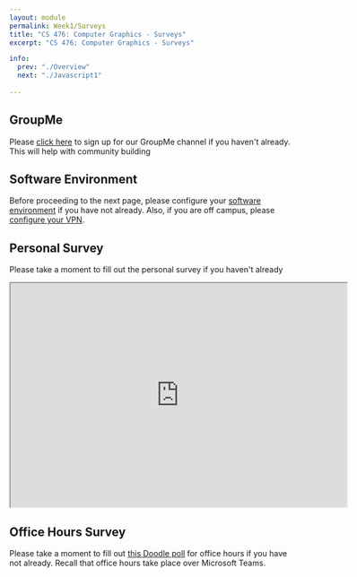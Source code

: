 ```yaml
---
layout: module
permalink: Week1/Surveys
title: "CS 476: Computer Graphics - Surveys"
excerpt: "CS 476: Computer Graphics - Surveys"

info:
  prev: "./Overview"
  next: "./Javascript1"
  
---
```

<h2>GroupMe</h2>
<p>
Please <a href = "https://groupme.com/join_group/61899433/yskVdk0o">click here</a> to sign up for our GroupMe channel if you haven't already.  This will help with community building
<p>

<h2>Software Environment</h2>
<p>
Before proceeding to the next page, please configure your <a href = "http://www.ctralie.com/Teaching/CS476_F2020/Software/index.html">software environment</a> if you have not already.  Also, if you are off campus, please <a href = "http://www.ctralie.com/Teaching/CS476_F2020/Assignments/Indy0_SoftwareCheck/index.html#vpn">configure your VPN</a>.
</p>

<h2>Personal Survey</h2>
<p>
Please take a moment to fill out the personal survey if you haven't already
</p>
<iframe src = "https://ursinus.co1.qualtrics.com/jfe/form/SV_1N3GJWwGUD26Sxf" width="600" height="400"></iframe>

<h2>Office Hours Survey</h2>
<p>
Please take a moment to fill out <a href = "https://doodle.com/poll/kdn3cmegi6hf6r35">this Doodle poll</a> for office hours if you have not already.  Recall that office hours take place over Microsoft Teams.